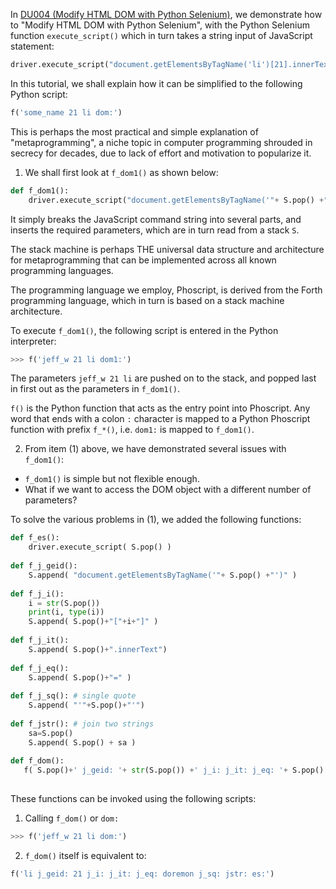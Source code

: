In [DU004 (Modify HTML DOM with Python Selenium)](https://github.com/udexon/DUNIIX/blob/main/DU004_Modify_HTML.md), we demonstrate how to "Modify HTML DOM with Python Selenium", with the  Python Selenium function `execute_script()` which in turn takes a string input of JavaScript statement:

```py
driver.execute_script("document.getElementsByTagName('li')[21].innerText='mifasolasido'")
```

In this tutorial, we shall explain how it can be simplified to the following Python script:

```py
f('some_name 21 li dom:')
```

This is perhaps the most practical and simple explanation of "metaprogramming", a niche topic in computer programming shrouded in secrecy for decades, due to lack of effort and motivation to popularize it.


1. We shall first look at `f_dom1()` as shown below:

```py
def f_dom1():
    driver.execute_script("document.getElementsByTagName('"+ S.pop() +"')["+ str(S.pop()) +"].innerText='"+ S.pop() +"'")
```

It simply breaks the JavaScript command string into several parts, and inserts the required parameters, which are in turn read from a stack `S`.

The stack machine is perhaps THE universal data structure and architecture for metaprogramming that can be implemented across all known programming languages.

The programming language we employ, Phoscript, is derived from the Forth programming language, which in turn is based on a stack machine architecture.

To execute `f_dom1()`, the following script is entered in the Python interpreter:

```py
>>> f('jeff_w 21 li dom1:')
```

The parameters `jeff_w 21 li` are pushed on to the stack, and popped last in first out as the parameters in `f_dom1()`.

`f()` is the Python function that acts as the entry point into Phoscript. Any word that ends with a colon `:` character is mapped to a Python Phoscript function with prefix `f_*()`, i.e. `dom1:` is mapped to `f_dom1()`.


2. From item (1) above, we have demonstrated several issues with `f_dom1()`:
- `f_dom1()` is simple but not flexible enough.
- What if we want to access the DOM object with a different number of parameters?

To solve the various problems in (1), we added the following functions:

```py
def f_es():
    driver.execute_script( S.pop() )
    
def f_j_geid():
    S.append( "document.getElementsByTagName('"+ S.pop() +"')" )    
    
def f_j_i():
    i = str(S.pop())
    print(i, type(i))
    S.append( S.pop()+"["+i+"]" )
    
def f_j_it():
    S.append( S.pop()+".innerText")
    
def f_j_eq():
    S.append( S.pop()+"=" )
    
def f_j_sq(): # single quote
    S.append( "'"+S.pop()+"'")
    
def f_jstr(): # join two strings
    sa=S.pop()
    S.append( S.pop() + sa )
    
def f_dom():
   f( S.pop()+' j_geid: '+ str(S.pop()) +' j_i: j_it: j_eq: '+ S.pop() +' j_sq: jstr: es:')
  
```

These functions can be invoked using the following scripts:

1. Calling `f_dom()` or `dom:`

```py
>>> f('jeff_w 21 li dom:')
```

2. `f_dom()` itself is equivalent to:

```py
f('li j_geid: 21 j_i: j_it: j_eq: doremon j_sq: jstr: es:')
```


<!--

Similarly `f_dom()` can be invoked via the following script:

```py

driver.execute_script("document.getElementsByTagName('li')[21].innerText='mifasolasido'")

f('some_name 21 li dom:')




f('li j_geid: 21 j_i: j_it: j_eq: doremon j_sq: jstr: es:')

def f_dom():
   f( S.pop()+' j_geid: '+ str(S.pop()) +' j_i: j_it: j_eq: '+ S.pop() +' j_sq: jstr: es:')
   
def f_dom1():
    driver.execute_script("document.getElementsByTagName('"+ S.pop() +"')["+ str(S.pop()) +"].innerText='"+ S.pop() +"'")
```

-->

